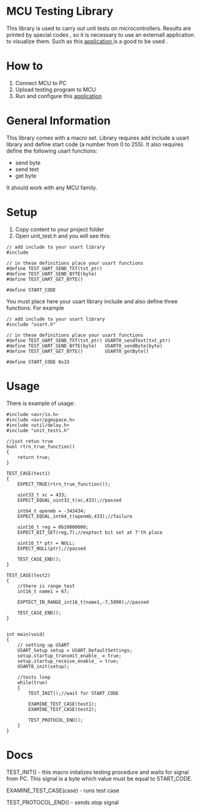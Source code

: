 # MCU Testing Library

This library is used to carry out unit tests on microcontrollers.
Results are printed by special codes , so it is necessary to use 
an externall application to visualize them. 
Such as this [application ](https://github.com/MrPickle311/unit_test_visualizer) 
is a good to be used . 

# How to

1. Connect MCU to PC
2. Upload testing program to MCU
3. Run and configure this [application ](https://github.com/MrPickle311/unit_test_visualizer)

# General Information

This library comes with a macro set. Library requires add 
include a usart library and define start code (a number from 0 to 255). 
It also requires define the following usart functions: 
- send byte 
- send text 
- get byte

It should work with any MCU family.

# Setup

1. Copy content to your project folder
2. Open unit_test.h and you will see this:
```
// add include to your usart library
#include 

// in these definitions place your usart functions
#define TEST_UART_SEND_TXT(txt_ptr)	
#define TEST_UART_SEND_BYTE(byte)	
#define TEST_UART_GET_BYTE()	

#define START_CODE
```

You must place here your usart library include and also
define three functions. For example

```
// add include to your usart library
#include "usart.h"

// in these definitions place your usart functions
#define TEST_UART_SEND_TXT(txt_ptr)	USART0_sendText(txt_ptr)
#define TEST_UART_SEND_BYTE(byte)	USART0_sendByte(byte)
#define TEST_UART_GET_BYTE()		USART0_getByte()

#define START_CODE 0x33
```

# Usage

There is example of usage:

```
#include <avr/io.h>
#include <avr/pgmspace.h>
#include <util/delay.h>
#include "unit_tests.h"

//just retun true
bool rtrn_true_function()
{
	return true;
}

TEST_CASE(test1)
{
	EXPECT_TRUE(rtrn_true_function());

	uint32_t xc = 433;
	EXPECT_EQUAL_uint32_t(xc,433);//passed

	int64_t openmb = -343434;
	EXPECT_EQUAL_int64_t(openmb,433);//failure

	uint16_t reg = 0b10000000;
	EXPECT_BIT_SET(reg,7);//exptect bit set at 7'th place

	uint16_t* ptr = NULL;
	EXPECT_NULL(ptr);//passed

	TEST_CASE_END();
}

TEST_CASE(test2)
{
	//there is range test
	int16_t name1 = 67;

	EXPTECT_IN_RANGE_int16_t(name1,-7,5090);//passed

	TEST_CASE_END();
}


int main(void)
{
	// setting up USART
	USART_Setup setup = USART_DefaultSettings;
	setup.startup_transmit_enable_ = true;
	setup.startup_receive_enable_ = true;
	USART0_init(setup);
	
	//tests loop
	while(true)
	{
		TEST_INIT();//wait for START_CODE
		
		EXAMINE_TEST_CASE(test1);
		EXAMINE_TEST_CASE(test2);
		
		TEST_PROTOCOL_END();
	}	
}
```

# Docs

TEST_INIT() - this macro initalizes testing procedure and waits for signal
from PC. This signal is a byte which value must be equal to START_CODE.

EXAMINE_TEST_CASE(case) - runs test case

TEST_PROTOCOL_END() - sends stop signal
